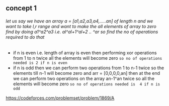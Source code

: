 ## concept 1   
###### let us say we have an array a = [a1,a2,a3,a4,.....an] of length n and we want to take l,r range and want to make the all elements of array to zero find by doing a1^a2^a3 i.e. al^al+1^al+2 .. ^ar so find the no of operations required to do that 

* if n is even i.e. length of array is even then performing xor operations from 1 to n twice all the elements will become zero `so no of operations needed is 2 if n is even`
* if n is odd then we can perform two operations from 1 to n-1 twice so the elements till n-1 will become zero and arr = [0,0,0,0,an] then at the end we can perform two operations on the array an-1^an twice so all the elements will become zero `so no of operations needed is  4 if n is odd `

https://codeforces.com/problemset/problem/1869/A



